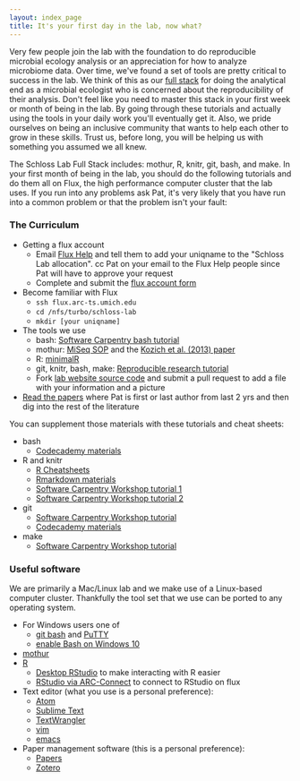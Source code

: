 ```yaml
---
layout: index_page
title: It's your first day in the lab, now what?
---
```


Very few people join the lab with the foundation to do reproducible microbial ecology analysis or an appreciation for how to analyze microbiome data. Over time, we've found a set of tools are pretty critical to success in the lab. We think of this as our [full stack](https://en.wikipedia.org/wiki/Solution_stack) for doing the analytical end as a microbial ecologist who is concerned about the reproducibility of their analysis. Don't feel like you need to master this stack in your first week or month of being in the lab. By going through these tutorials and actually using the tools in your daily work you'll eventually get it. Also, we pride ourselves on being an inclusive community that wants to help each other to grow in these skills. Trust us, before long, you will be helping us with something you assumed we all knew.

The Schloss Lab Full Stack includes: mothur, R, knitr, git, bash, and make. In your first month of being in the lab, you should do the following tutorials and do them all on Flux, the high performance computer cluster that the lab uses. If you run into any problems ask Pat, it's very likely that you have run into a common problem or that the problem isn't your fault:


### The Curriculum
* Getting a flux account
  * Email <a href="mailto:hpc-support@umich.edu">Flux Help</a> and tell them to add your uniqname to the "Schloss Lab allocation". cc Pat on your email to the Flux Help people since Pat will have to approve your request
  * Complete and submit the [flux account form](http://arc-ts.umich.edu/fluxform)
* Become familiar with Flux
  * `ssh flux.arc-ts.umich.edu`
  * `cd /nfs/turbo/schloss-lab`
  * `mkdir [your uniqname]`
* The tools we use
	- bash: [Software Carpentry bash tutorial](http://swcarpentry.github.io/shell-novice/)
	- mothur: [MiSeq SOP](http://www.mothur.org/wiki/MiSeq_SOP) and the [Kozich et al. (2013) paper](/assetts/pdfs/2013_kozich.pdf)
	- R: [minimalR](http://www.riffomonas.org/minimalR)
	- git, knitr, bash, make: [Reproducible research tutorial](http://www.riffomonas.org/reproducible_research)
	- Fork [lab website source code](https://www.github.com/SchlossLab/schlosslab.github.io) and submit a pull request to add a file with your information and a picture
* [Read the papers](/papers) where Pat is first or last author from last 2 yrs and then dig into the rest of the literature


You can supplement those materials with these tutorials and cheat sheets:

* bash
  * [Codecademy materials](https://www.codecademy.com/learn/learn-the-command-line)
* R and knitr
	* [R Cheatsheets](https://www.rstudio.com/resources/cheatsheets/)
  * [Rmarkdown materials](http://rmarkdown.rstudio.com)
  * [Software Carpentry Workshop tutorial 1](http://swcarpentry.github.io/r-novice-inflammation/)
  * [Software Carpentry Workshop tutorial 2](http://swcarpentry.github.io/r-novice-gapminder/)
* git
  * [Software Carpentry Workshop tutorial](http://swcarpentry.github.io/git-novice/)
  * [Codecademy materials](https://www.codecademy.com/learn/learn-git)
* make
  * [Software Carpentry Workshop tutorial](http://swcarpentry.github.io/make-novice/)


### Useful software
We are primarily a Mac/Linux lab and we make use of a Linux-based computer cluster. Thankfully the tool set that we use can be ported to any operating system.

* For Windows users one of
  * [git bash](https://git-for-windows.github.io) and [PuTTY](http://www.putty.org)
  * [enable Bash on Windows 10](http://stackoverflow.com/questions/36352627/how-to-enable-bash-in-windows-10-developer-preview)
* [mothur](https://github.com/mothur/mothur/releases)
* [R](https://www.r-project.org)
	* [Desktop RStudio](https://www.rstudio.com) to make interacting with R easier
	* [RStudio via ARC-Connect](https://vis-dev.arc-ts.umich.edu/connect/#) to connect to RStudio on flux
* Text editor (what you use is a personal preference):
	* [Atom](https://atom.io)
	*	[Sublime Text](https://www.sublimetext.com)
	* [TextWrangler](https://itunes.apple.com/us/app/textwrangler/id404010395?mt=12)
	* [vim](http://www.vim.org)
	* [emacs](https://www.gnu.org/software/emacs/)
* Paper management software (this is a personal preference):
	* [Papers](http://www.papersapp.com)
	* [Zotero](https://www.zotero.org)
